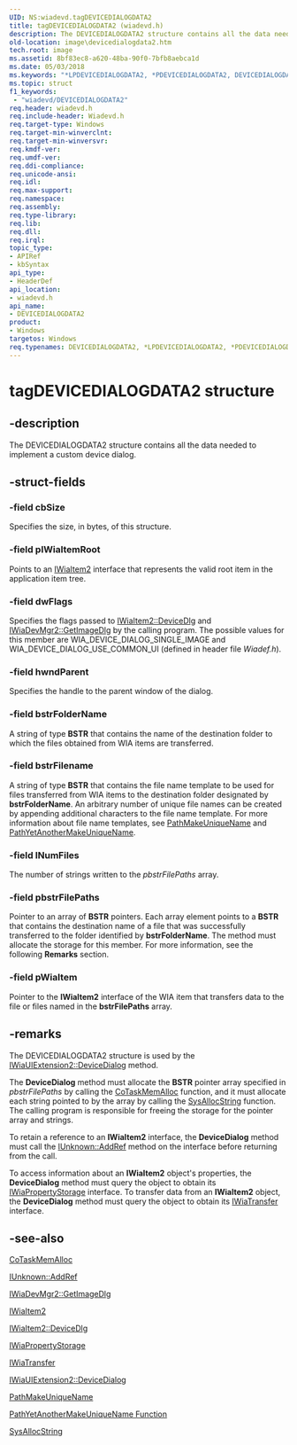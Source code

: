 ```yaml
---
UID: NS:wiadevd.tagDEVICEDIALOGDATA2
title: tagDEVICEDIALOGDATA2 (wiadevd.h)
description: The DEVICEDIALOGDATA2 structure contains all the data needed to implement a custom device dialog.
old-location: image\devicedialogdata2.htm
tech.root: image
ms.assetid: 8bf83ec8-a620-48ba-90f0-7bfb8aebca1d
ms.date: 05/03/2018
ms.keywords: "*LPDEVICEDIALOGDATA2, *PDEVICEDIALOGDATA2, DEVICEDIALOGDATA2, DEVICEDIALOGDATA2 structure [Imaging Devices], LPDEVICEDIALOGDATA2, LPDEVICEDIALOGDATA2 structure pointer [Imaging Devices], PDEVICEDIALOGDATA2, PDEVICEDIALOGDATA2 structure pointer [Imaging Devices], UIExt_1afa7fd2-14a9-4997-81e7-0f00bbc55dd9.xml, image.devicedialogdata2, tagDEVICEDIALOGDATA2, wiadevd/DEVICEDIALOGDATA2, wiadevd/LPDEVICEDIALOGDATA2, wiadevd/PDEVICEDIALOGDATA2"
ms.topic: struct
f1_keywords:
 - "wiadevd/DEVICEDIALOGDATA2"
req.header: wiadevd.h
req.include-header: Wiadevd.h
req.target-type: Windows
req.target-min-winverclnt:
req.target-min-winversvr: 
req.kmdf-ver: 
req.umdf-ver: 
req.ddi-compliance: 
req.unicode-ansi: 
req.idl: 
req.max-support: 
req.namespace: 
req.assembly: 
req.type-library: 
req.lib: 
req.dll: 
req.irql: 
topic_type:
- APIRef
- kbSyntax
api_type:
- HeaderDef
api_location:
- wiadevd.h
api_name:
- DEVICEDIALOGDATA2
product:
- Windows
targetos: Windows
req.typenames: DEVICEDIALOGDATA2, *LPDEVICEDIALOGDATA2, *PDEVICEDIALOGDATA2
---
```


# tagDEVICEDIALOGDATA2 structure

## -description

The DEVICEDIALOGDATA2 structure contains all the data needed to implement a custom device dialog.

## -struct-fields

### -field cbSize

Specifies the size, in bytes, of this structure.

### -field pIWiaItemRoot

Points to an [IWiaItem2](https://docs.microsoft.com/windows/desktop/wia/-wia-iwiaitem2) interface that represents the valid root item in the application item tree.

### -field dwFlags

Specifies the flags passed to [IWiaItem2::DeviceDlg](https://docs.microsoft.com/windows/desktop/wia/-wia-iwiaitem2-devicedlg) and [IWiaDevMgr2::GetImageDlg](https://docs.microsoft.com/windows/desktop/wia/-wia-iwiadevmgr2-getimagedlg) by the calling program. The possible values for this member are WIA_DEVICE_DIALOG_SINGLE_IMAGE and WIA_DEVICE_DIALOG_USE_COMMON_UI (defined in header file *Wiadef.h*).

### -field hwndParent

Specifies the handle to the parent window of the dialog.

### -field bstrFolderName

A string of type **BSTR** that contains the name of the destination folder to which the files obtained from WIA items are transferred.

### -field bstrFilename

A string of type **BSTR** that contains the file name template to be used for files transferred from WIA items to the destination folder designated by **bstrFolderName**. An arbitrary number of unique file names can be created by appending additional characters to the file name template. For more information about file name templates, see [PathMakeUniqueName](https://docs.microsoft.com/windows/win32/api/shlobj_core/nf-shlobj_core-pathmakeuniquename) and [PathYetAnotherMakeUniqueName](https://docs.microsoft.com/windows/win32/api/shlobj_core/nf-shlobj_core-pathyetanothermakeuniquename).

### -field lNumFiles

The number of strings written to the *pbstrFilePaths* array.

### -field pbstrFilePaths

Pointer to an array of **BSTR** pointers. Each array element points to a **BSTR** that contains the destination name of a file that was successfully transferred to the folder identified by **bstrFolderName**. The method must allocate the storage for this member. For more information, see the following **Remarks** section.

### -field pWiaItem

Pointer to the **IWiaItem2** interface of the WIA item that transfers data to the file or files named in the **bstrFilePaths** array.

## -remarks

The DEVICEDIALOGDATA2 structure is used by the [IWiaUIExtension2::DeviceDialog](https://docs.microsoft.com/previous-versions/windows/hardware/drivers/ff545053(v=vs.85)) method.

The **DeviceDialog** method must allocate the **BSTR** pointer array specified in *pbstrFilePaths* by calling the [CoTaskMemAlloc](https://docs.microsoft.com/windows/win32/api/combaseapi/nf-combaseapi-cotaskmemalloc) function, and it must allocate each string pointed to by the array by calling the [SysAllocString](https://docs.microsoft.com/windows/win32/api/oleauto/nf-oleauto-sysallocstring) function. The calling program is responsible for freeing the storage for the pointer array and strings.

To retain a reference to an **IWiaItem2** interface, the **DeviceDialog** method must call the [IUnknown::AddRef](https://docs.microsoft.com/windows/win32/api/unknwn/nf-unknwn-iunknown-addref) method on the interface before returning from the call.

To access information about an **IWiaItem2** object's properties, the **DeviceDialog** method must query the object to obtain its [IWiaPropertyStorage](https://docs.microsoft.com/windows/win32/api/wia_xp/nn-wia_xp-iwiapropertystorage) interface. To transfer data from an **IWiaItem2** object, the **DeviceDialog** method must query the object to obtain its [IWiaTransfer](https://docs.microsoft.com/windows/desktop/wia/-wia-iwiatransfer) interface.

## -see-also

[CoTaskMemAlloc](https://docs.microsoft.com/windows/win32/api/combaseapi/nf-combaseapi-cotaskmemalloc)

[IUnknown::AddRef](https://docs.microsoft.com/windows/win32/api/unknwn/nf-unknwn-iunknown-addref)

[IWiaDevMgr2::GetImageDlg](https://docs.microsoft.com/windows/desktop/wia/-wia-iwiadevmgr2-getimagedlg)

[IWiaItem2](https://docs.microsoft.com/windows/desktop/wia/-wia-iwiaitem2)

[IWiaItem2::DeviceDlg](https://docs.microsoft.com/windows/desktop/wia/-wia-iwiaitem2-devicedlg)

[IWiaPropertyStorage](https://docs.microsoft.com/windows/win32/api/wia_xp/nn-wia_xp-iwiapropertystorage)

[IWiaTransfer](https://docs.microsoft.com/windows/desktop/wia/-wia-iwiatransfer)

[IWiaUIExtension2::DeviceDialog](https://docs.microsoft.com/previous-versions/windows/hardware/drivers/ff545053(v=vs.85))

[PathMakeUniqueName](https://docs.microsoft.com/windows/win32/api/shlobj_core/nf-shlobj_core-pathmakeuniquename)

[PathYetAnotherMakeUniqueName Function](https://docs.microsoft.com/windows/win32/api/shlobj_core/nf-shlobj_core-pathyetanothermakeuniquename)

[SysAllocString](https://docs.microsoft.com/windows/win32/api/oleauto/nf-oleauto-sysallocstring)
